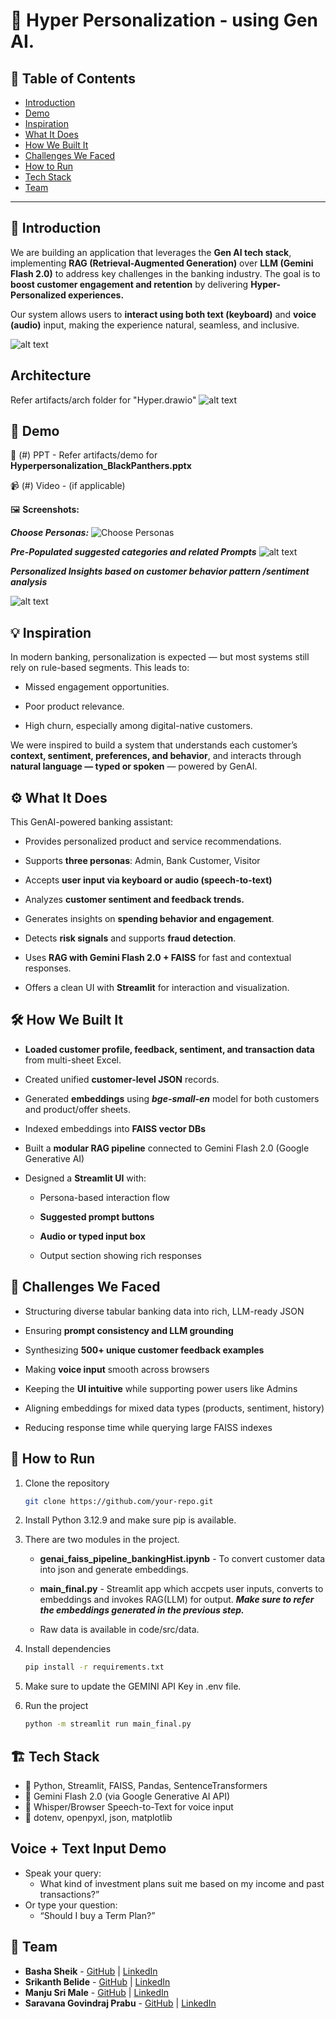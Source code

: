 # 🚀 Hyper Personalization - using Gen AI.

## 📌 Table of Contents

- [Introduction](#introduction)
- [Demo](#demo)
- [Inspiration](#inspiration)
- [What It Does](#what-it-does)
- [How We Built It](#how-we-built-it)
- [Challenges We Faced](#challenges-we-faced)
- [How to Run](#how-to-run)
- [Tech Stack](#tech-stack)
- [Team](#team)

---

## 🎯 Introduction

We are building an application that leverages the **Gen AI tech stack**, implementing **RAG (Retrieval-Augmented Generation)** over **LLM (Gemini Flash 2.0)** to address key challenges in the banking industry. The goal is to **boost customer engagement and retention** by delivering **Hyper-Personalized experiences.**

Our system allows users to **interact using both text (keyboard)** and **voice (audio)** input, making the experience natural, seamless, and inclusive.

![alt text](image-4.png)

## Architecture

Refer artifacts/arch folder for "Hyper.drawio"
![alt text](image-3.png)

## 🎥 Demo

🔗 (#) PPT - Refer artifacts/demo for **Hyperpersonalization_BlackPanthers.pptx**

📹 (#) Video - (if applicable)

🖼️ **Screenshots:**

**_Choose Personas:_**
![Choose Personas](image.png)

**_Pre-Populated suggested categories and related Prompts_**
![alt text](image-1.png)

**_Personalized Insights based on customer behavior pattern /sentiment analysis_**

![alt text](image-2.png)

## 💡 Inspiration

In modern banking, personalization is expected — but most systems still rely on rule-based segments. This leads to:

- Missed engagement opportunities.

- Poor product relevance.

- High churn, especially among digital-native customers.

We were inspired to build a system that understands each customer’s **context, sentiment, preferences, and behavior**, and interacts through **natural language — typed or spoken** — powered by GenAI.

## ⚙️ What It Does

This GenAI-powered banking assistant:

- Provides personalized product and service recommendations.

- Supports **three personas**: Admin, Bank Customer, Visitor

- Accepts **user input via keyboard or audio (speech-to-text)**

- Analyzes **customer sentiment and feedback trends.**

- Generates insights on **spending behavior and engagement**.

- Detects **risk signals** and supports **fraud detection**.

- Uses **RAG with Gemini Flash 2.0 + FAISS** for fast and contextual responses.

- Offers a clean UI with **Streamlit** for interaction and visualization.

## 🛠️ How We Built It

- **Loaded customer profile, feedback, sentiment, and transaction data** from multi-sheet Excel.

- Created unified **customer-level JSON** records.

- Generated **embeddings** using **_bge-small-en_** model for both customers and product/offer sheets.

- Indexed embeddings into **FAISS vector DBs**

- Built a **modular RAG pipeline** connected to Gemini Flash 2.0 (Google Generative AI)

- Designed a **Streamlit UI** with:

  - Persona-based interaction flow

  - **Suggested prompt buttons**

  - **Audio or typed input box**

  - Output section showing rich responses

## 🚧 Challenges We Faced

- Structuring diverse tabular banking data into rich, LLM-ready JSON

- Ensuring **prompt consistency and LLM grounding**

- Synthesizing **500+ unique customer feedback examples**

- Making **voice input** smooth across browsers

- Keeping the **UI intuitive** while supporting power users like Admins

- Aligning embeddings for mixed data types (products, sentiment, history)

- Reducing response time while querying large FAISS indexes

## 🏃 How to Run

1. Clone the repository

   ```sh
   git clone https://github.com/your-repo.git
   ```

2. Install Python 3.12.9 and make sure pip is available.

3. There are two modules in the project.

   - **genai_faiss_pipeline_bankingHist.ipynb** - To convert customer data into json and generate embeddings.
   - **main_final.py** - Streamlit app which accpets user inputs, converts to embeddings and invokes RAG(LLM) for output.
     **_Make sure to refer the embeddings generated in the previous step._**

   - Raw data is available in code/src/data.

4. Install dependencies
   ```sh
   pip install -r requirements.txt
   ```
5. Make sure to update the GEMINI API Key in .env file.

6. Run the project
   ```sh
   python -m streamlit run main_final.py
   ```

## 🏗️ Tech Stack

- 🔹 Python, Streamlit, FAISS, Pandas, SentenceTransformers
- 🔹 Gemini Flash 2.0 (via Google Generative AI API)
- 🔹 Whisper/Browser Speech-to-Text for voice input
- 🔹 dotenv, openpyxl, json, matplotlib

## Voice + Text Input Demo

- Speak your query:
  - What kind of investment plans suit me based on my income and past transactions?”
- Or type your question:
  - “Should I buy a Term Plan?”

## 👥 Team

- **Basha Sheik** - [GitHub](#) | [LinkedIn](#)
- **Srikanth Belide** - [GitHub](#) | [LinkedIn](#)
- **Manju Sri Male** - [GitHub](#) | [LinkedIn](#)
- **Saravana Govindraj Prabu** - [GitHub](#) | [LinkedIn](#)
